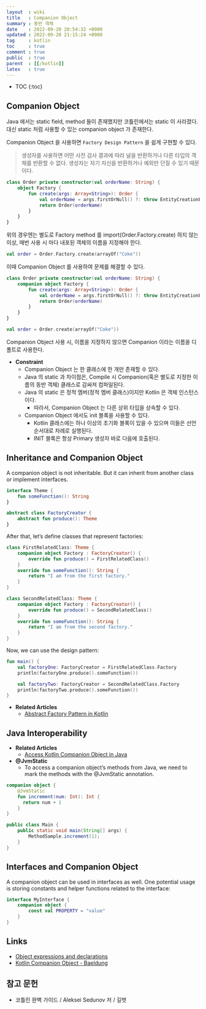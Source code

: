 ```yaml
---
layout  : wiki
title   : Companion Object
summary : 동반 객체
date    : 2022-09-20 20:54:32 +0900
updated : 2022-09-20 21:15:24 +0900
tag     : kotlin
toc     : true
comment : true
public  : true
parent  : [[/kotlin]]
latex   : true
---
```

* TOC
{:toc}

## Companion Object

Java 에서는 static field, method 들이 존재했지만 코틀린에서는 static 이 사라졌다. 대신 static 처럼 사용할 수 있는
companion object 가 존재한다.

Companion Object 을 사용하면 `Factory Design Pattern` 을 쉽게 구현할 수 있다. 

> 생성자를 사용하면 어떤 사전 검사 결과에 따라 널을 반환하거나 다른 타입의 객체를 반환할 수 없다. 생성자는 자기 자신을 반환하거나 예외만 던질 수 있기 때문이다.

```kotlin
class Order private constructor(val orderName: String) {
    object Factory {
        fun create(args: Array<String>): Order {
            val orderName = args.firstOrNull() ?: throw EntityCreationException(Order::class)
            return Order(orderName)
        }
    }
}
```

위의 경우엔는 별도로 Factory method 를 import(Order.Factory.create) 하지 않는 이상, 매번 사용 시 마다 내포된 객체의 이름을 지정해야 한다.

```kotlin
val order = Order.Factory.create(arrayOf("Coke"))
```

이때 Companion Object 를 사용하여 문제를 해결할 수 있다.

```kotlin
class Order private constructor(val orderName: String) {
    companion object Factory {
        fun create(args: Array<String>): Order {
            val orderName = args.firstOrNull() ?: throw EntityCreationException(Order::class)
            return Order(orderName)
        }
    }
}
```

```kotlin
val order = Order.create(arrayOf("Coke"))
```

Companion Object 사용 시, 이름을 지정하지 않으면 Companion 이라는 이름을 디폴트로 사용한다.

- __Constraint__
  - Companion Object 는 한 클래스에 한 개만 존재할 수 있다.
  - Java 의 static 과 차이점은, Compile 시 Companion(혹은 별도로 지정한 이름의 동반 객체) 클래스로 감싸져 컴파일된다.
  - Java 의 static 은 정적 멤버(정적 멤버 클래스)이지만 Kotlin 은 객체 인스턴스이다.
    - 따라서, Companion Object 는 다른 상위 타입을 상속할 수 있다.
  - Companion Object 에서도 init 블록을 사용할 수 있다.
    - Kotlin 클래스에는 하나 이상의 초기화 블록이 있을 수 있으며 이들은 선언 순서대로 차례로 실행된다.
    - INIT 블록은 항상 Primary 생성자 바로 다음에 호출된다.

## Inheritance and Companion Object

A companion object is not inheritable. But it can inherit from another class or implement interfaces.

```kotlin
interface Theme {
    fun someFunction(): String
}

abstract class FactoryCreator {
    abstract fun produce(): Theme
}
```

After that, let’s define classes that represent factories:

```kotlin
class FirstRelatedClass: Theme {
    companion object Factory : FactoryCreator() {
        override fun produce() = FirstRelatedClass()
    }
    override fun someFunction(): String {
        return "I am from the first factory."
    }
}

class SecondRelatedClass: Theme {
    companion object Factory : FactoryCreator() {
        override fun produce() = SecondRelatedClass()
    }
    override fun someFunction(): String {
        return "I am from the second factory."
    }
}
```

Now, we can use the design pattern:

```kotlin
fun main() {
    val factoryOne: FactoryCreator = FirstRelatedClass.Factory
    println(factoryOne.produce().someFunction())

    val factoryTwo: FactoryCreator = SecondRelatedClass.Factory
    println(factoryTwo.produce().someFunction())
}
```

- __Related Articles__
  - [Abstract Factory Pattern in Kotlin](https://www.baeldung.com/kotlin/abstract-factory-pattern)

## Java Interoperability

- __Related Articles__
  - [Access Kotlin Companion Object in Java](https://www.baeldung.com/kotlin/companion-objects-in-java)
- __@JvmStatic__
  - To access a companion object’s methods from Java, we need to mark the methods with the @JvmStatic annotation.

```kotlin
companion object {
    @JvmStatic
    fun increment(num: Int): Int {
      return num + 1
    }
}
```

```java
public class Main {
    public static void main(String[] args) {
        MethodSample.increment(1);
    }
}
```

## Interfaces and Companion Object

A companion object can be used in interfaces as well. One potential usage is storing constants and helper functions related to the interface:

```kotlin
interface MyInterface {
    companion object {
        const val PROPERTY = "value"
    }
}
```

## Links

- [Object expressions and declarations](https://kotlinlang.org/docs/object-declarations.html)
- [Kotlin Companion Object - Baeldung](https://www.baeldung.com/kotlin/companion-object)

## 참고 문헌

- 코틀린 완벽 가이드 / Aleksei Sedunov 저 / 길벗